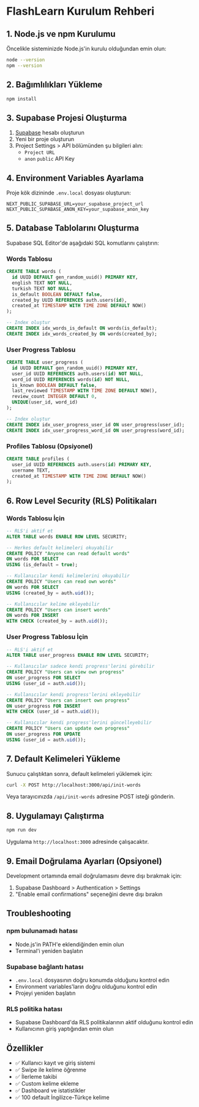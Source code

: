 # FlashLearn Kurulum Rehberi

## 1. Node.js ve npm Kurulumu

Öncelikle sisteminizde Node.js'in kurulu olduğundan emin olun:
```bash
node --version
npm --version
```

## 2. Bağımlılıkları Yükleme

```bash
npm install
```

## 3. Supabase Projesi Oluşturma

1. [Supabase](https://supabase.com) hesabı oluşturun
2. Yeni bir proje oluşturun
3. Project Settings > API bölümünden şu bilgileri alın:
   - `Project URL`
   - `anon` `public` API Key

## 4. Environment Variables Ayarlama

Proje kök dizininde `.env.local` dosyası oluşturun:

```env
NEXT_PUBLIC_SUPABASE_URL=your_supabase_project_url
NEXT_PUBLIC_SUPABASE_ANON_KEY=your_supabase_anon_key
```

## 5. Database Tablolarını Oluşturma

Supabase SQL Editor'de aşağıdaki SQL komutlarını çalıştırın:

### Words Tablosu
```sql
CREATE TABLE words (
  id UUID DEFAULT gen_random_uuid() PRIMARY KEY,
  english TEXT NOT NULL,
  turkish TEXT NOT NULL,
  is_default BOOLEAN DEFAULT false,
  created_by UUID REFERENCES auth.users(id),
  created_at TIMESTAMP WITH TIME ZONE DEFAULT NOW()
);

-- Index oluştur
CREATE INDEX idx_words_is_default ON words(is_default);
CREATE INDEX idx_words_created_by ON words(created_by);
```

### User Progress Tablosu
```sql
CREATE TABLE user_progress (
  id UUID DEFAULT gen_random_uuid() PRIMARY KEY,
  user_id UUID REFERENCES auth.users(id) NOT NULL,
  word_id UUID REFERENCES words(id) NOT NULL,
  is_known BOOLEAN DEFAULT false,
  last_reviewed TIMESTAMP WITH TIME ZONE DEFAULT NOW(),
  review_count INTEGER DEFAULT 0,
  UNIQUE(user_id, word_id)
);

-- Index oluştur
CREATE INDEX idx_user_progress_user_id ON user_progress(user_id);
CREATE INDEX idx_user_progress_word_id ON user_progress(word_id);
```

### Profiles Tablosu (Opsiyonel)
```sql
CREATE TABLE profiles (
  user_id UUID REFERENCES auth.users(id) PRIMARY KEY,
  username TEXT,
  created_at TIMESTAMP WITH TIME ZONE DEFAULT NOW()
);
```

## 6. Row Level Security (RLS) Politikaları

### Words Tablosu İçin
```sql
-- RLS'i aktif et
ALTER TABLE words ENABLE ROW LEVEL SECURITY;

-- Herkes default kelimeleri okuyabilir
CREATE POLICY "Anyone can read default words"
ON words FOR SELECT
USING (is_default = true);

-- Kullanıcılar kendi kelimelerini okuyabilir
CREATE POLICY "Users can read own words"
ON words FOR SELECT
USING (created_by = auth.uid());

-- Kullanıcılar kelime ekleyebilir
CREATE POLICY "Users can insert words"
ON words FOR INSERT
WITH CHECK (created_by = auth.uid());
```

### User Progress Tablosu İçin
```sql
-- RLS'i aktif et
ALTER TABLE user_progress ENABLE ROW LEVEL SECURITY;

-- Kullanıcılar sadece kendi progress'lerini görebilir
CREATE POLICY "Users can view own progress"
ON user_progress FOR SELECT
USING (user_id = auth.uid());

-- Kullanıcılar kendi progress'lerini ekleyebilir
CREATE POLICY "Users can insert own progress"
ON user_progress FOR INSERT
WITH CHECK (user_id = auth.uid());

-- Kullanıcılar kendi progress'lerini güncelleyebilir
CREATE POLICY "Users can update own progress"
ON user_progress FOR UPDATE
USING (user_id = auth.uid());
```

## 7. Default Kelimeleri Yükleme

Sunucu çalıştıktan sonra, default kelimeleri yüklemek için:

```bash
curl -X POST http://localhost:3000/api/init-words
```

Veya tarayıcınızda `/api/init-words` adresine POST isteği gönderin.

## 8. Uygulamayı Çalıştırma

```bash
npm run dev
```

Uygulama `http://localhost:3000` adresinde çalışacaktır.

## 9. Email Doğrulama Ayarları (Opsiyonel)

Development ortamında email doğrulamasını devre dışı bırakmak için:

1. Supabase Dashboard > Authentication > Settings
2. "Enable email confirmations" seçeneğini devre dışı bırakın

## Troubleshooting

### npm bulunamadı hatası
- Node.js'in PATH'e eklendiğinden emin olun
- Terminal'i yeniden başlatın

### Supabase bağlantı hatası
- `.env.local` dosyasının doğru konumda olduğunu kontrol edin
- Environment variables'ların doğru olduğunu kontrol edin
- Projeyi yeniden başlatın

### RLS politika hatası
- Supabase Dashboard'da RLS politikalarının aktif olduğunu kontrol edin
- Kullanıcının giriş yaptığından emin olun

## Özellikler

- ✅ Kullanıcı kayıt ve giriş sistemi
- ✅ Swipe ile kelime öğrenme
- ✅ İlerleme takibi
- ✅ Custom kelime ekleme
- ✅ Dashboard ve istatistikler
- ✅ 100 default İngilizce-Türkçe kelime

